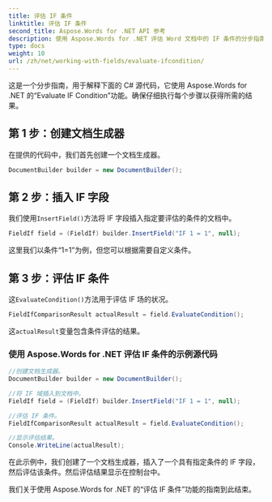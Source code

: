 ```yaml
---
title: 评估 IF 条件
linktitle: 评估 IF 条件
second_title: Aspose.Words for .NET API 参考
description: 使用 Aspose.Words for .NET 评估 Word 文档中的 IF 条件的分步指南。
type: docs
weight: 10
url: /zh/net/working-with-fields/evaluate-ifcondition/
---
```


这是一个分步指南，用于解释下面的 C# 源代码，它使用 Aspose.Words for .NET 的“Evaluate IF Condition”功能。确保仔细执行每个步骤以获得所需的结果。

## 第 1 步：创建文档生成器

在提供的代码中，我们首先创建一个文档生成器。

```csharp
DocumentBuilder builder = new DocumentBuilder();
```

## 第 2 步：插入 IF 字段

我们使用`InsertField()`方法将 IF 字段插入指定要评估的条件的文档中。

```csharp
FieldIf field = (FieldIf) builder.InsertField("IF 1 = 1", null);
```

这里我们以条件“1=1”为例，但您可以根据需要自定义条件。

## 第 3 步：评估 IF 条件

这`EvaluateCondition()`方法用于评估 IF 场的状况。

```csharp
FieldIfComparisonResult actualResult = field.EvaluateCondition();
```

这`actualResult`变量包含条件评估的结果。

### 使用 Aspose.Words for .NET 评估 IF 条件的示例源代码

```csharp
//创建文档生成器。
DocumentBuilder builder = new DocumentBuilder();

//将 IF 域插入到文档中。
FieldIf field = (FieldIf) builder.InsertField("IF 1 = 1", null);

//评估 IF 条件。
FieldIfComparisonResult actualResult = field.EvaluateCondition();

//显示评估结果。
Console.WriteLine(actualResult);
```

在此示例中，我们创建了一个文档生成器，插入了一个具有指定条件的 IF 字段，然后评估该条件。然后评估结果显示在控制台中。

我们关于使用 Aspose.Words for .NET 的“评估 IF 条件”功能的指南到此结束。
